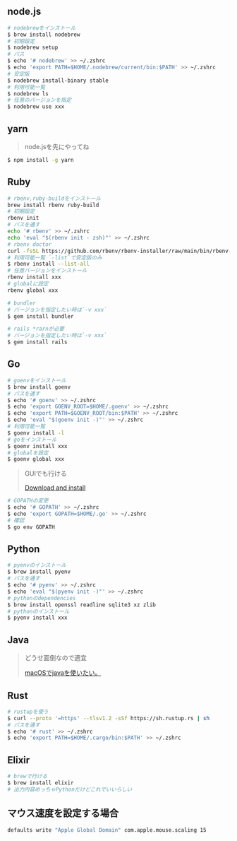 ## node.js

```bash
# nodebrewをインストール
$ brew install nodebrew
# 初期設定
$ nodebrew setup
# パス
$ echo '# nodebrew' >> ~/.zshrc
$ echo 'export PATH=$HOME/.nodebrew/current/bin:$PATH' >> ~/.zshrc
# 安定版
$ nodebrew install-binary stable
# 利用可能一覧
$ nodebrew ls
# 任意のバージョンを指定
$ nodebrew use xxx
```

## yarn

> node.jsを先にやってね
> 

```bash
$ npm install -g yarn
```

## Ruby

```bash
# rbenv,ruby-buildをインストール
brew install rbenv ruby-build
# 初期設定
rbenv init
# パスを通す
echo '# rbenv' >> ~/.zshrc
echo 'eval "$(rbenv init - zsh)"' >> ~/.zshrc
# rbenv doctor
curl -fsSL https://github.com/rbenv/rbenv-installer/raw/main/bin/rbenv-doctor | bash
# 利用可能一覧 `-list`で安定版のみ
$ rbenv install --list-all
# 任意バージョンをインストール
rbenv install xxx
# globalに設定
rbenv global xxx

# bundler
# バージョンを指定したい時は`-v xxx`
$ gem install bundler

# rails *rarnが必要
# バージョンを指定したい時は`-v xxx`
$ gem install rails
```

## Go

```bash
# goenvをインストール
$ brew install goenv
# パスを通す
$ echo '# goenv' >> ~/.zshrc
$ echo 'export GOENV_ROOT=$HOME/.goenv' >> ~/.zshrc
$ echo 'export PATH=$GOENV_ROOT/bin:$PATH' >> ~/.zshrc
$ echo 'eval "$(goenv init -)"' >> ~/.zshrc
# 利用可能一覧
$ goenv install -l
# goをインストール
$ goenv install xxx
# globalを設定
$ goenv global xxx
```

> GUIでも行ける
> 
> 
> [Download and install](https://go.dev/doc/install)
> 

```bash
# GOPATHの変更
$ echo '# GOPATH' >> ~/.zshrc
$ echo 'export GOPATH=$HOME/.go' >> ~/.zshrc
# 確認
$ go env GOPATH
```

## Python

```bash
# pyenvのインストール
$ brew install pyenv
# パスを通す
$ echo '# pyenv' >> ~/.zshrc
$ echo 'eval "$(pyenv init -)"' >> ~/.zshrc
# pythonのdependencies
$ brew install openssl readline sqlite3 xz zlib
# pythonのインストール
$ pyenv install xxx
```

## Java

> どうせ面倒なので適宜
> 
> 
> [macOSでjavaを使いたい。](https://zenn.dev/satokazur222/articles/66568417b291d8)
> 

## Rust

```bash
# rustupを使う
$ curl --proto '=https' --tlsv1.2 -sSf https://sh.rustup.rs | sh
# パスを通す
$ echo '# rust' >> ~/.zshrc
$ echo 'export PATH=$HOME/.cargo/bin:$PATH' >> ~/.zshrc
```

## Elixir

```bash
# brewで行ける
$ brew install elixir
# 出力内容めっちゃPythonだけどこれでいいらしい
```

## マウス速度を設定する場合

```bash
defaults write "Apple Global Domain" com.apple.mouse.scaling 15
```
